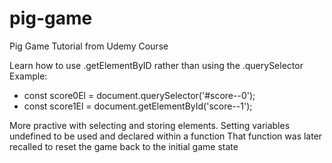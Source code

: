 # pig-game

Pig Game Tutorial from Udemy Course

Learn how to use .getElementByID rather than using the .querySelector
Example:

- const score0El = document.querySelector('#score--0');
- const score1El = document.getElementById('score--1');

More practive with selecting and storing elements.
Setting variables undefined to be used and declared within a function
That function was later recalled to reset the game back to the initial game state
